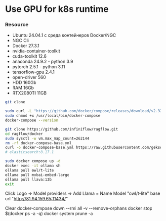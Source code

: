# Use GPU for k8s runtime

### Resource
* Ubuntu 24.04.1 с среда контейнеров Docker/NGC
* NGC Cli
* Docker 27.3.1
* nvidia-container-toolkit
* cuda-toolkit 12.6
* anaconda 24.9.2 - python 3.9
* pytorch 2.5.1 - python 3.11
* tensorflow-gpu 2.4.1
* open-driver 560
* HDD 160Gb
* RAM 16Gb
* RTX2080TI 11GB 

```Bash
git clone 
```

```Bash
sudo curl -L "https://github.com/docker/compose/releases/download/v2.32.4/docker-compose-$(uname -s)-$(uname -m)" -o /usr/local/bin/docker-compose
sudo chmod +x /usr/local/bin/docker-compose
docker-compose --version
```

```Bash
git clone https://github.com/infiniflow/ragflow.git
cd ragflow/docker
sudo sysctl -w vm.max_map_count=262144
rm -rf docker-compose-base.yml
curl -o docker-compose-base.yml https://raw.githubusercontent.com/geksogen/GPU_Cloud_K8s/refs/heads/master/RAG_Flow/docker-compose.yml
# elasticsearch:8.17.1

sudo docker compose up -d
docker exec -it ollama sh
ollama pull owl/t-lite
ollama pull mxbai-embed-large
ollama pull llava:13b
exit
```

Click Logo => Model providers => Add Llama = Name Model "owl/t-lite" base url "http://81.94.159.65:11434/"

Clear
docker-compose down --rmi all -v --remove-orphans
docker stop $(docker ps -a -q)
docker system prune -a
